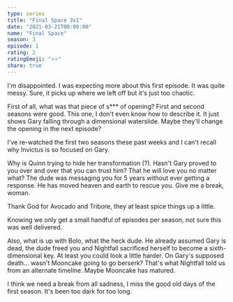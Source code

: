 ```yaml
---
type: series
title: "Final Space 3x1"
date: "2021-03-21T00:00:00"
name: "Final Space"
season: 3
episode: 1
rating: 2
ratingEmoji: "⭐️⭐️"
share: true
---
```


I'm disappointed. I was expecting more about this first episode. It was quite messy. Sure, it picks up where we left off but it's just too chaotic.

First of all, what was that piece of s\*\*\* of opening? First and second seasons were good. This one, I don't even know how to describe it. It just shows Gary falling through a dimensional waterslide. Maybe they'll change the opening in the next episode?

I've re-watched the first two seasons these past weeks and I can't recall why Invictus is so focused on Gary.

Why is Quinn trying to hide her transformation (?). Hasn't Gary proved to you over and over that you can trust him? That he will love you no matter what? The dude was messaging you for 5 years without ever getting a response. He has moved heaven and earth to rescue you. Give me a break, woman.

Thank God for Avocado and Tribore, they at least spice things up a little.

Knowing we only get a small handful of episodes per season, not sure this was well delivered.

Also, what is up with Bolo, what the heck dude. He already assumed Gary is dead, the dude freed you and Nightfall sacrificed herself to become a sixth-dimensional key. At least you could look a little harder.
On Gary's supposed death... wasn't Mooncake going to go berserk? That's what Nightfall told us from an alternate timeline. Maybe Mooncake has matured.

I think we need a break from all sadness, I miss the good old days of the first season. It's been too dark for too long.
